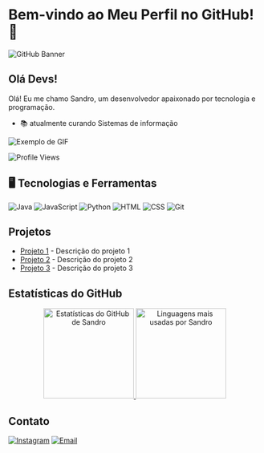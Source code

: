 # Bem-vindo ao Meu Perfil no GitHub! 🎉

![GitHub Banner](https://via.placeholder.com/1200x300.png?text=Bem-vindo+ao+Meu+GitHub)

## Olá Devs!

Olá! Eu me chamo Sandro, um desenvolvedor apaixonado por tecnologia e programação.
- 📚 atualmente curando Sistemas de informação 

![Exemplo de GIF](https://camo.githubusercontent.com/43927ca9aba739e1c5dcc110be493c08bda983d73e6aee3fd15a64adb23fc8fe/68747470733a2f2f73757065722e616272696c2e636f6d2e62722f77702d636f6e74656e742f75706c6f6164732f323031362f30392f73757065725f696d676761746f5f6469676974616e646f5f302e676966)

![Profile Views](https://komarev.com/ghpvc/?username=sandro-lourenco&color=red)

## 🖥️ Tecnologias e Ferramentas

![Java](https://img.shields.io/badge/Java-ED8B00?style=for-the-badge&logo=java&logoColor=white)
![JavaScript](https://img.shields.io/badge/JavaScript-323330?style=for-the-badge&logo=javascript&logoColor=F7DF1E)
![Python](https://img.shields.io/badge/Python-3776AB?style=for-the-badge&logo=python&logoColor=white)
![HTML](https://img.shields.io/badge/HTML-239120?style=for-the-badge&logo=html5&logoColor=white)
![CSS](https://img.shields.io/badge/CSS-1572B6?style=for-the-badge&logo=css3&logoColor=white)
![Git](https://img.shields.io/badge/Git-F05032?style=for-the-badge&logo=git&logoColor=white)

## Projetos

- [Projeto 1](https://github.com/seu-usuario/projeto-1) - Descrição do projeto 1
- [Projeto 2](https://github.com/seu-usuario/projeto-2) - Descrição do projeto 2
- [Projeto 3](https://github.com/seu-usuario/projeto-3) - Descrição do projeto 3


## Estatísticas do GitHub

<p align="center">
  <a href="https://github.com/sandro-lourenco">
    <img margin-left: 3em height="180em" src="https://github-readme-stats.vercel.app/api?username=sandro-lourenco&show_icons=true&theme=radical&title_color=ff00ff&text_color=c0c0c0&icon_color=ff00ff&bg_color=0d1117&hide_border=true&card_width=400&locale=pt-br" alt="Estatísticas do GitHub de Sandro" />
  </a>
  <a href="https://github.com/sandro-lourenco">
    <img height="180em" src="https://github-readme-stats.vercel.app/api/top-langs/?username=sandro-lourenco&layout=donut&card_width=400&title_color=ff00ff&text_color=c0c0c0&bg_color=0d1117&hide_border=true&locale=pt-br" alt="Linguagens mais usadas por Sandro" />
  </a>
</p>


## Contato

[![Instagram](https://img.shields.io/badge/Instagram-ff69b4?style=for-the-badge&logo=instagram&logoColor=white)](https://www.instagram.com/seu_usuario_instagram)
[![Email](https://img.shields.io/badge/Email-D14836?style=for-the-badge&logo=gmail&logoColor=white)](mailto:seu_email@example.com)

